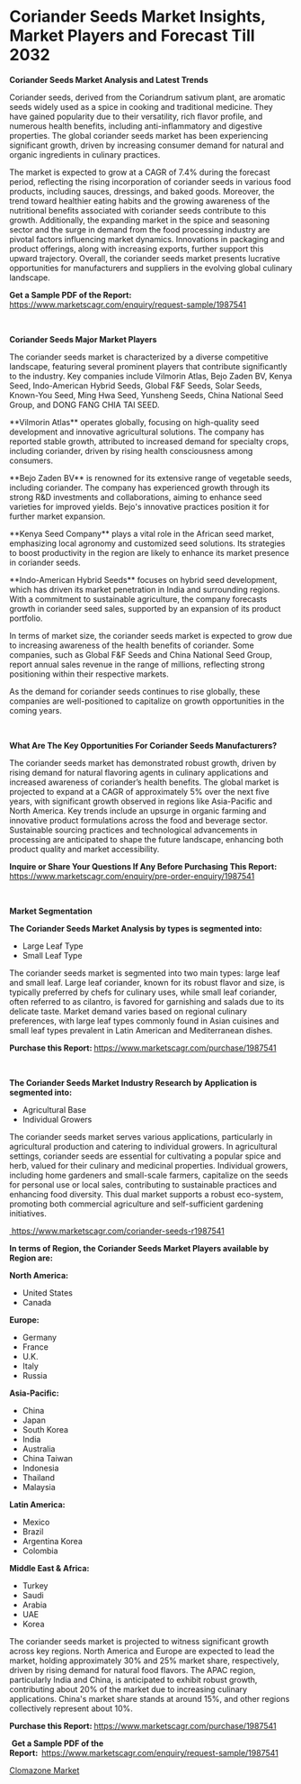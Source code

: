 <p><h1>Coriander Seeds Market Insights, Market Players and Forecast Till 2032</h1></p><p><strong>Coriander Seeds Market Analysis and Latest Trends</strong></p>
<p><p>Coriander seeds, derived from the Coriandrum sativum plant, are aromatic seeds widely used as a spice in cooking and traditional medicine. They have gained popularity due to their versatility, rich flavor profile, and numerous health benefits, including anti-inflammatory and digestive properties. The global coriander seeds market has been experiencing significant growth, driven by increasing consumer demand for natural and organic ingredients in culinary practices. </p><p>The market is expected to grow at a CAGR of 7.4% during the forecast period, reflecting the rising incorporation of coriander seeds in various food products, including sauces, dressings, and baked goods. Moreover, the trend toward healthier eating habits and the growing awareness of the nutritional benefits associated with coriander seeds contribute to this growth. Additionally, the expanding market in the spice and seasoning sector and the surge in demand from the food processing industry are pivotal factors influencing market dynamics. Innovations in packaging and product offerings, along with increasing exports, further support this upward trajectory. Overall, the coriander seeds market presents lucrative opportunities for manufacturers and suppliers in the evolving global culinary landscape.</p></p>
<p><strong>Get a Sample PDF of the Report:&nbsp;</strong> <a href="https://www.marketscagr.com/enquiry/request-sample/1987541?utm_campaign=2465&utm_medium=2&utm_source=Github&utm_content=ia&utm_term=30032025&utm_id=coriander-seeds">https://www.marketscagr.com/enquiry/request-sample/1987541</a></p>
<p>&nbsp;</p>
<p><strong>Coriander Seeds Major Market Players</strong></p>
<p><p>The coriander seeds market is characterized by a diverse competitive landscape, featuring several prominent players that contribute significantly to the industry. Key companies include Vilmorin Atlas, Bejo Zaden BV, Kenya Seed, Indo-American Hybrid Seeds, Global F&F Seeds, Solar Seeds, Known-You Seed, Ming Hwa Seed, Yunsheng Seeds, China National Seed Group, and DONG FANG CHIA TAI SEED.</p><p>**Vilmorin Atlas** operates globally, focusing on high-quality seed development and innovative agricultural solutions. The company has reported stable growth, attributed to increased demand for specialty crops, including coriander, driven by rising health consciousness among consumers.</p><p>**Bejo Zaden BV** is renowned for its extensive range of vegetable seeds, including coriander. The company has experienced growth through its strong R&D investments and collaborations, aiming to enhance seed varieties for improved yields. Bejo's innovative practices position it for further market expansion.</p><p>**Kenya Seed Company** plays a vital role in the African seed market, emphasizing local agronomy and customized seed solutions. Its strategies to boost productivity in the region are likely to enhance its market presence in coriander seeds.</p><p>**Indo-American Hybrid Seeds** focuses on hybrid seed development, which has driven its market penetration in India and surrounding regions. With a commitment to sustainable agriculture, the company forecasts growth in coriander seed sales, supported by an expansion of its product portfolio.</p><p>In terms of market size, the coriander seeds market is expected to grow due to increasing awareness of the health benefits of coriander. Some companies, such as Global F&F Seeds and China National Seed Group, report annual sales revenue in the range of millions, reflecting strong positioning within their respective markets.</p><p>As the demand for coriander seeds continues to rise globally, these companies are well-positioned to capitalize on growth opportunities in the coming years.</p></p>
<p>&nbsp;</p>
<p><strong>What Are The Key Opportunities For Coriander Seeds Manufacturers?</strong></p>
<p><p>The coriander seeds market has demonstrated robust growth, driven by rising demand for natural flavoring agents in culinary applications and increased awareness of coriander’s health benefits. The global market is projected to expand at a CAGR of approximately 5% over the next five years, with significant growth observed in regions like Asia-Pacific and North America. Key trends include an upsurge in organic farming and innovative product formulations across the food and beverage sector. Sustainable sourcing practices and technological advancements in processing are anticipated to shape the future landscape, enhancing both product quality and market accessibility.</p></p>
<p><strong>Inquire or Share Your Questions If Any Before Purchasing This Report:</strong> <a href="https://www.marketscagr.com/enquiry/pre-order-enquiry/1987541?utm_campaign=2465&utm_medium=2&utm_source=Github&utm_content=ia&utm_term=30032025&utm_id=coriander-seeds">https://www.marketscagr.com/enquiry/pre-order-enquiry/1987541</a></p>
<p>&nbsp;</p>
<p><strong>Market Segmentation</strong></p>
<p><strong>The Coriander Seeds Market Analysis by types is segmented into:</strong></p>
<p><ul><li>Large Leaf Type</li><li>Small Leaf Type</li></ul></p>
<p><p>The coriander seeds market is segmented into two main types: large leaf and small leaf. Large leaf coriander, known for its robust flavor and size, is typically preferred by chefs for culinary uses, while small leaf coriander, often referred to as cilantro, is favored for garnishing and salads due to its delicate taste. Market demand varies based on regional culinary preferences, with large leaf types commonly found in Asian cuisines and small leaf types prevalent in Latin American and Mediterranean dishes.</p></p>
<p><strong>Purchase this Report:&nbsp;</strong><a href="https://www.marketscagr.com/purchase/1987541?utm_campaign=2465&utm_medium=2&utm_source=Github&utm_content=ia&utm_term=30032025&utm_id=coriander-seeds">https://www.marketscagr.com/purchase/1987541</a></p>
<p>&nbsp;</p>
<p><strong>The Coriander Seeds Market Industry Research by Application is segmented into:</strong></p>
<p><ul><li>Agricultural Base</li><li>Individual Growers</li></ul></p>
<p><p>The coriander seeds market serves various applications, particularly in agricultural production and catering to individual growers. In agricultural settings, coriander seeds are essential for cultivating a popular spice and herb, valued for their culinary and medicinal properties. Individual growers, including home gardeners and small-scale farmers, capitalize on the seeds for personal use or local sales, contributing to sustainable practices and enhancing food diversity. This dual market supports a robust eco-system, promoting both commercial agriculture and self-sufficient gardening initiatives.</p></p>
<p><a href="https://www.marketscagr.com/coriander-seeds-r1987541?utm_campaign=2465&utm_medium=2&utm_source=Github&utm_content=ia&utm_term=30032025&utm_id=coriander-seeds">&nbsp;https://www.marketscagr.com/coriander-seeds-r1987541</a></p>
<p><strong>In terms of Region, the Coriander Seeds Market Players available by Region are:</strong></p>
<p>
    <p> <strong> North America: </strong>
        <ul>
            <li>United States</li>
            <li>Canada</li>
        </ul>
        </p> 
    <p> <strong> Europe: </strong>
        <ul>
            <li>Germany</li>
            <li>France</li>
            <li>U.K.</li>
            <li>Italy</li>
            <li>Russia</li>
        </ul>
        </p> 
    <p> <strong> Asia-Pacific: </strong>
        <ul>
            <li>China</li>
            <li>Japan</li>
            <li>South Korea</li>
            <li>India</li>
            <li>Australia</li>
            <li>China Taiwan</li>
            <li>Indonesia</li>
            <li>Thailand</li>
            <li>Malaysia</li>
        </ul>
        </p> 
    <p> <strong> Latin America: </strong>
        <ul>
            <li>Mexico</li>
            <li>Brazil</li>
            <li>Argentina Korea</li>
            <li>Colombia</li>
        </ul>
        </p> 
    <p> <strong> Middle East & Africa: </strong>
        <ul>
            <li>Turkey</li>
            <li>Saudi</li>
            <li>Arabia</li>
            <li>UAE</li>
            <li>Korea</li>
        </ul>
    </p>
    </p>
<p><p>The coriander seeds market is projected to witness significant growth across key regions. North America and Europe are expected to lead the market, holding approximately 30% and 25% market share, respectively, driven by rising demand for natural food flavors. The APAC region, particularly India and China, is anticipated to exhibit robust growth, contributing about 20% of the market due to increasing culinary applications. China's market share stands at around 15%, and other regions collectively represent about 10%.</p></p>
<p><strong>Purchase this Report: </strong><a href="https://www.marketscagr.com/purchase/1987541?utm_campaign=2465&utm_medium=2&utm_source=Github&utm_content=ia&utm_term=30032025&utm_id=coriander-seeds">https://www.marketscagr.com/purchase/1987541</a></p>
<p>&nbsp;<strong>Get a Sample PDF of the Report:&nbsp;&nbsp;</strong><a href="https://www.marketscagr.com/enquiry/request-sample/1987541?utm_campaign=2465&utm_medium=2&utm_source=Github&utm_content=ia&utm_term=30032025&utm_id=coriander-seeds">https://www.marketscagr.com/enquiry/request-sample/1987541</a></p>
<p><strong></strong></p>
<p><p><a href="https://github.com/sherikacas30/Market-Research-Report-List-1/blob/main/clomazone-market.md?utm_campaign=2465&utm_medium=2&utm_source=Github&utm_content=ia&utm_term=30032025&utm_id=coriander-seeds">Clomazone Market</a></p></p>